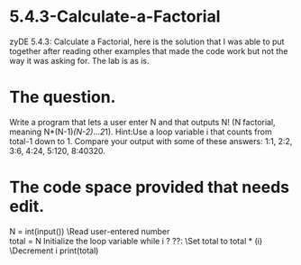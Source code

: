 # 5.4.3-Calculate-a-Factorial
zyDE 5.4.3: Calculate a Factorial, here is the solution that I was able to put together after reading other examples that made the code work but not the way it was asking for. The lab is as is.
# The question.
Write a program that lets a user enter N and that outputs N! (N factorial, meaning N*(N-1)*(N-2)*...*2*1). Hint:Use a loop variable i that counts from total-1 down to 1. 
Compare your output with some of these answers: 1:1, 2:2, 3:6, 4:24, 5:120, 8:40320.
# The code space provided that needs edit.
N = int(input())   \Read user-entered number\
total = N
Initialize the loop variable
while i ? ??:
    \\Set total to total * (i)
    \\Decrement i
print(total)
